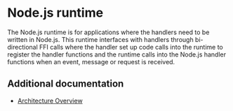 # Node.js runtime

The Node.js runtime is for applications where the handlers need to be written in Node.js.
This runtime interfaces with handlers through bi-directional FFI calls where the handler set up code calls into the runtime to register the handler functions and the runtime calls into the Node.js handler functions when an event, message or request is received.

## Additional documentation

- [Architecture Overview](./ARCHITECTURE_OVERVIEW.md)
